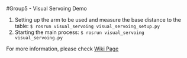 #Group5 - Visual Servoing Demo

1. Setting up the arm to be used and measure the base distance to the table: `$ rosrun visual_servoing visual_servoing_setup.py`
2. Starting the main process: `$ rosrun visual_servoing visual_servoing.py`

For more information, please check [Wiki Page](https://github.com/sysurobotics/sysu_baxter/wiki/Visual_Servoing_Demo_en)


